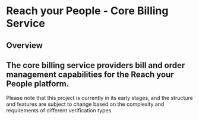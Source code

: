 # Reach your People - Core Billing Service

## Overview

The core billing service providers bill and order management capabilities for the Reach your People platform.
---

Please note that this project is currently in its early stages, and the structure and features are subject to change based on the complexity and requirements of different verification types.
